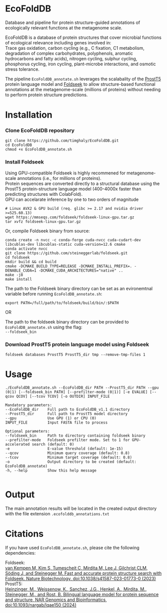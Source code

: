 # EcoFoldDB
Database and pipeline for protein structure-guided annotations of ecologically relevant functions at the metagenome scale.

EcoFoldDB is a database of protein structures that cover microbial functions of ecological relevance including genes involved in:  
Trace gas oxidation, carbon cycling (e.g., C fixation, C1 metabolism, degradation of complex carbohydrates, polyphenols, aromatic hydrocarbons and fatty acids), nitrogen cycling, sulphur cycling, phosphorus cycling, iron cycling, plant-microbe interactions, and osmotic stress tolerance.

The pipeline ```EcoFoldDB_annotate.sh``` leverages the scalabality of the [ProstT5](https://doi.org/10.1038/s41587-023-01773-0) protein language model and [Foldseek](https://doi.org/10.1038/s41587-023-01773-0) to allow structure-based functional annotations at the metagenome-scale (millions of proteins) without needing to perform protein structure predictions.

# Installation

### Clone EcoFoldDB repository
```
git clone https://github.com/timghaly/EcoFoldDB.git
cd EcoFoldDB
chmod +x EcoFoldDB_annotate.sh
```
### Install Foldseek
Using GPU-compatible Foldseek is highly recommened for metagenome-scale annotations (i.e., for millions of proteins).  
Protein sequences are converted directly to a structural database using the ProstT5 protein-structure language model (400-4000x faster than predicting structures with ColabFold).  
GPU can accelarate inference by one to two orders of magnitude 

```
# Linux AVX2 & GPU build (req. glibc >= 2.17 and nvidia driver >=525.60.13)
wget https://mmseqs.com/foldseek/foldseek-linux-gpu.tar.gz
tar xvfz foldseek-linux-gpu.tar.gz
```
Or, compile Foldseek binary from source:

```
conda create -n nvcc -c conda-forge cuda-nvcc cuda-cudart-dev libcublas-dev libcublas-static cuda-version=12.6 cmake
conda activate nvcc
git clone https://github.com/steineggerlab/foldseek.git
cd foldseek
mkdir build && cd build
cmake -DCMAKE_BUILD_TYPE=RELEASE -DCMAKE_INSTALL_PREFIX=. -DENABLE_CUDA=1 -DCMAKE_CUDA_ARCHITECTURES="native" ..
make -j8
make install
```
The path to the Foldseek binary directory can be set as an evironemtnal variable before running ```EcoFoldDB_annotate.sh```:
```
export PATH=/full/path/to/foldseek/build/bin/:$PATH
```
OR

The path to the foldseek binary directory can be provided to ```EcoFoldDB_annotate.sh``` using the flag:  
``` --foldseek_bin ```


### Download ProstT5 protein language model using Foldseek
```
foldseek databases ProstT5 ProstT5_dir tmp --remove-tmp-files 1
```

# Usage
```
./EcoFoldDB_annotate.sh --EcoFoldDB_dir PATH --ProstT5_dir PATH --gpu (0|1) [--foldseek_bin PATH] [--prefilter-mode (0|1)] [-e EVALUE] [--qcov QCOV] [--tcov TCOV] [-o OUTDIR] INPUT_FILE

Mandatory parameters:
--EcoFoldDB_dir    Full path to EcoFoldDB_v1.1 directory
--ProstT5_dir      Full path to ProstT5 model directory
--gpu              Use GPU (1) or CPU (0)
INPUT_FILE         Input FASTA file to process

Optional parameters:
--foldseek_bin     Path to directory containing foldseek binary
--prefilter-mode   Foldseek prefilter mode. Set to 1 for GPU-accelerated search (default: 0)
-e                 E-value threshold (default: 1e-15)
--qcov             Minimum query coverage (default: 0.8)
--tcov             Minimum target coverage (default: 0.8)
-o                 Output directory to be created (default: EcoFoldDB_annotate)
-h, --help         Show this help message


```
# Output
The main annotation results will be located in the created output directory with the file extension ```.ecofolddb_annotations.txt```

# Citations

If you have used ```EcoFoldDB_annotate.sh```, please cite the following dependencies:

Foldseek:  
[van Kempen M, Kim S, Tumescheit C, Mirdita M, Lee J, Gilchrist CLM, Söding J, and Steinegger M. Fast and accurate protein structure search with Foldseek. Nature Biotechnology, doi:10.1038/s41587-023-01773-0 (2023)](https://doi.org/10.1038/s41587-023-01773-0)  
ProstT5:  
[Heinzinger, M., Weissenow, K., Sanchez, J.G., Henkel, A., Mirdita, M., Steinegger, M., and Rost, B. Bilingual language model for protein sequence and structure, NAR Genomics and Bioinformatics, doi:10.1093/nargab/lqae150 (2024)](https://doi.org/10.1093/nargab/lqae150)


